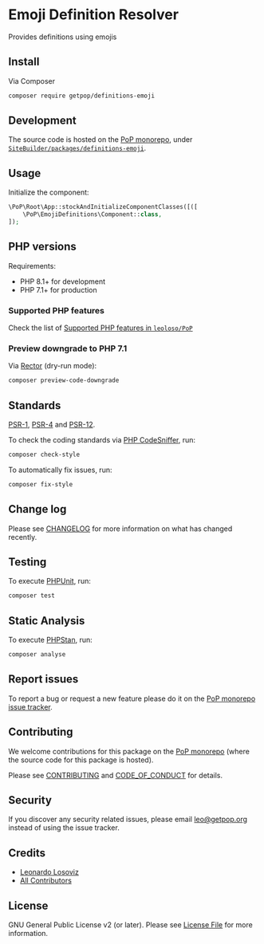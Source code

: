 # Emoji Definition Resolver

<!--
[![Build Status][ico-travis]][link-travis]
[![Quality Score][ico-code-quality]][link-code-quality]
[![Software License][ico-license]](LICENSE.md)
[![Latest Version on Packagist][ico-version]][link-packagist]
[![Coverage Status][ico-scrutinizer]][link-scrutinizer]
[![Total Downloads][ico-downloads]][link-downloads]
-->

Provides definitions using emojis

## Install

Via Composer

``` bash
composer require getpop/definitions-emoji
```

## Development

The source code is hosted on the [PoP monorepo](https://github.com/leoloso/PoP), under [`SiteBuilder/packages/definitions-emoji`](https://github.com/leoloso/PoP/tree/master/layers/SiteBuilder/packages/definitions-emoji).

## Usage

Initialize the component:

``` php
\PoP\Root\App::stockAndInitializeComponentClasses([([
    \PoP\EmojiDefinitions\Component::class,
]);
```

## PHP versions

Requirements:

- PHP 8.1+ for development
- PHP 7.1+ for production

### Supported PHP features

Check the list of [Supported PHP features in `leoloso/PoP`](https://github.com/leoloso/PoP/blob/master/docs/supported-php-features.md)

### Preview downgrade to PHP 7.1

Via [Rector](https://github.com/rectorphp/rector) (dry-run mode):

```bash
composer preview-code-downgrade
```

## Standards

[PSR-1](https://www.php-fig.org/psr/psr-1), [PSR-4](https://www.php-fig.org/psr/psr-4) and [PSR-12](https://www.php-fig.org/psr/psr-12).

To check the coding standards via [PHP CodeSniffer](https://github.com/squizlabs/PHP_CodeSniffer), run:

``` bash
composer check-style
```

To automatically fix issues, run:

``` bash
composer fix-style
```

## Change log

Please see [CHANGELOG](CHANGELOG.md) for more information on what has changed recently.

## Testing

To execute [PHPUnit](https://phpunit.de/), run:

``` bash
composer test
```

## Static Analysis

To execute [PHPStan](https://github.com/phpstan/phpstan), run:

``` bash
composer analyse
```

## Report issues

To report a bug or request a new feature please do it on the [PoP monorepo issue tracker](https://github.com/leoloso/PoP/issues).

## Contributing

We welcome contributions for this package on the [PoP monorepo](https://github.com/leoloso/PoP) (where the source code for this package is hosted).

Please see [CONTRIBUTING](CONTRIBUTING.md) and [CODE_OF_CONDUCT](CODE_OF_CONDUCT.md) for details.

## Security

If you discover any security related issues, please email leo@getpop.org instead of using the issue tracker.

## Credits

- [Leonardo Losoviz][link-author]
- [All Contributors][link-contributors]

## License

GNU General Public License v2 (or later). Please see [License File](LICENSE.md) for more information.

[ico-version]: https://img.shields.io/packagist/v/getpop/definitions-emoji.svg?style=flat-square
[ico-license]: https://img.shields.io/badge/license-GPLv2-brightgreen.svg?style=flat-square
[ico-travis]: https://img.shields.io/travis/getpop/definitions-emoji/master.svg?style=flat-square
[ico-scrutinizer]: https://img.shields.io/scrutinizer/coverage/g/getpop/definitions-emoji.svg?style=flat-square
[ico-code-quality]: https://img.shields.io/scrutinizer/g/getpop/definitions-emoji.svg?style=flat-square
[ico-downloads]: https://img.shields.io/packagist/dt/getpop/definitions-emoji.svg?style=flat-square

[link-packagist]: https://packagist.org/packages/getpop/definitions-emoji
[link-travis]: https://travis-ci.org/getpop/definitions-emoji
[link-scrutinizer]: https://scrutinizer-ci.com/g/getpop/definitions-emoji/code-structure
[link-code-quality]: https://scrutinizer-ci.com/g/getpop/definitions-emoji
[link-downloads]: https://packagist.org/packages/getpop/definitions-emoji
[link-author]: https://github.com/leoloso
[link-contributors]: ../../../../../../contributors
